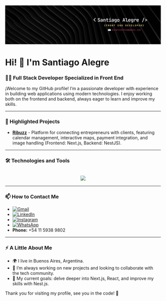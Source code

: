 ![Banner de Santiago Alegre](/bannerIn.jfif)

# Hi! 👋 I'm Santiago Alegre

### 👨‍💻 Full Stack Developer Specialized in Front End

¡Welcome to my GitHub profile! I’m a passionate developer with experience in building web applications using modern technologies. I enjoy working both on the frontend and backend, always eager to learn and improve my skills.

---

### 🚀 Highlighted Projects

- [**Ribuzz**](https://ribuzz.vercel.app/) - Platform for connecting entrepreneurs with clients, featuring calendar management, interactive maps, payment integration, and image handling (Frontend: Next.js, Backend: NestJS).

---

### 🛠️ Technologies and Tools

<p align="center">
  <a href="https://skillicons.dev">
    <br>
    <img src="https://skillicons.dev/icons?i=react,nextjs,js,typescript,html,css,tailwind,postgres,cloudinary,github,&perline=10" />
  </a>
</p>

---

### 📫 How to Contact Me

- [![Gmail](https://img.shields.io/badge/Gmail-%23D14836.svg?style=for-the-badge&logo=gmail&logoColor=white)](mailto:alegresantisp@gmail.com)
- [![LinkedIn](https://img.shields.io/badge/LinkedIn-%230077B5.svg?style=for-the-badge&logo=linkedin&logoColor=white)](www.linkedin.com/in/santiago-alegre-67b288193/)
- [![Instagram](https://img.shields.io/badge/Instagram-%23E4405F.svg?style=for-the-badge&logo=instagram&logoColor=white)](https://www.instagram.com/santialegree/)
- [![WhatsApp](https://img.shields.io/badge/WhatsApp-%2321D366.svg?style=for-the-badge&logo=whatsapp&logoColor=white)](https://wa.me/541159389802)  
- **Phone:** +54 11 5938 9802
  
---

### ⚡ A Little About Me

- 🌍 I live in Buenos Aires, Argentina.
- 🚀 I’m always working on new projects and looking to collaborate with the tech community.
- 🎯 My current goals: delve deeper into Next.js, React, and improve my skills with Nest.js.

Thank you for visiting my profile, see you in the code! 🚀

